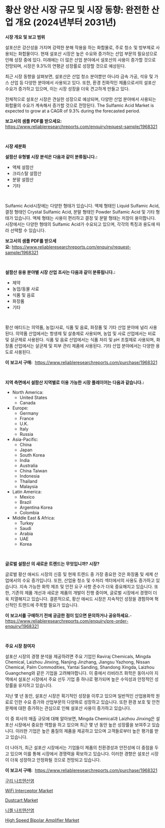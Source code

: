 <p><h1>황산 양산 시장 규모 및 시장 동향: 완전한 산업 개요 (2024년부터 2031년)</h1></p><p><strong>시장 개요 및 보고 범위</strong></p>
<p><p>설포산은 강산성을 가지며 강력한 분해 작용을 하는 화합물로, 주로 청소 및 방부제로 사용되는 화합물이다. 현재 설포산 시장은 높은 수요와 증가하는 산업 부문의 필요성으로 인해 성장 중에 있다. 미래에는 더 많은 산업 분야에서 설포산의 사용이 증가할 것으로 전망되며, 시장은 9.3%의 연평균 성장률로 성장할 것으로 예상된다.</p><p>최근 시장 동향을 살펴보면, 설포산은 산업 청소 분야뿐만 아니라 금속 가공, 석유 및 가스 산업 등 다양한 분야에서 사용되고 있다. 또한, 환경 친화적인 제품으로서의 설포산 수요가 증가하고 있으며, 이는 시장 성장을 더욱 견고하게 만들고 있다.</p><p>전체적으로 설포산 시장은 견실한 성장으로 예상되며, 다양한 산업 분야에서 사용되는 화합물의 수요가 계속해서 증가할 것으로 전망된다. The Sulfamic Acid Market is expected to grow at a CAGR of 9.3% during the forecasted period.</p></p>
<p><strong>보고서의 샘플 PDF를 받으세요:</strong> <a href="https://www.reliableresearchreports.com/enquiry/request-sample/1968321">https://www.reliableresearchreports.com/enquiry/request-sample/1968321</a></p>
<p>&nbsp;</p>
<p><strong>시장 세분화</strong></p>
<p><strong>설팜산 유형별 시장 분석은 다음과 같이 분류됩니다.:</strong></p>
<p><ul><li>액체 설팜산</li><li>크리스탈 설팜산</li><li>분말 설팜산</li><li>기타</li></ul></p>
<p>&nbsp;</p>
<p><p>Sulfamic Acid시장에는 다양한 형태가 있습니다. 액체 형태인 Liquid Sulfamic Acid, 결정 형태인 Crystal Sulfamic Acid, 분말 형태인 Powder Sulfamic Acid 및 기타 형태가 있습니다. 액체 형태는 사용이 편리하고 결정 및 분말 형태는 저장이 용이합니다. 시장에서는 다양한 형태의 Sulfamic Acid가 수요되고 있으며, 각각의 특징과 용도에 따라 선택할 수 있습니다.</p></p>
<p><strong>보고서의 샘플 PDF를 받으세요:</strong>&nbsp;<a href="https://www.reliableresearchreports.com/enquiry/request-sample/1968321">https://www.reliableresearchreports.com/enquiry/request-sample/1968321</a></p>
<p>&nbsp;</p>
<p><strong> 설팜산 응용 분야별 시장 산업 조사는 다음과 같이 분류됩니다.:</strong></p>
<p><ul><li>제약</li><li>농업/동물 사료</li><li>식품 및 음료</li><li>화장품</li><li>기타</li></ul></p>
<p>&nbsp;</p>
<p><p>황산 애티드는 의약품, 농업/사료, 식품 및 음료, 화장품 및 기타 산업 분야에 널리 사용된다. 의약품 산업에서는 항생제 및 살충제로 사용되며, 농업 및 사료 산업에서는 비료 및 살균제로 사용된다. 식품 및 음료 산업에서는 식품 처리 및 pH 조절제로 사용되며, 화장품 산업에서는 살균제 및 피부 관리 제품에 사용된다. 기타 산업 분야에서는 다양한 용도로 사용된다.</p></p>
<p><strong>이 보고서 구매:</strong>&nbsp; <a href="https://www.reliableresearchreports.com/purchase/1968321">https://www.reliableresearchreports.com/purchase/1968321</a></p>
<p>&nbsp;</p>
<p><strong>지역 측면에서 설팜산 지역별로 이용 가능한 시장 플레이어는 다음과 같습니다.:</strong></p>
<p><ul>
    <li>
        North America:
        <ul>
            <li>United States</li>
            <li>Canada</li>
        </ul>
    </li>
    <li>
        Europe:
        <ul>
            <li>Germany</li>
            <li>France</li>
            <li>U.K.</li>
            <li>Italy</li>
            <li>Russia</li>
        </ul>
    </li>
    <li>
        Asia-Pacific:
        <ul>
            <li>China</li>
            <li>Japan</li>
            <li>South Korea</li>
            <li>India</li>
            <li>Australia</li>
            <li>China Taiwan</li>
            <li>Indonesia</li>
            <li>Thailand</li>
            <li>Malaysia</li>
        </ul>
    </li>
    <li>
        Latin America:
        <ul>
            <li>Mexico</li>
            <li>Brazil</li>
            <li>Argentina Korea</li>
            <li>Colombia</li>
        </ul>
    </li>
    <li>
        Middle East & Africa:
        <ul>
            <li>Turkey</li>
            <li>Saudi</li>
            <li>Arabia</li>
            <li>UAE</li>
            <li>Korea</li>
        </ul>
    </li>
    </ul></p>
<p>&nbsp;</p>
<p><strong>글로벌 설팜산 의 새로운 트렌드는 무엇입니까? 시장?</strong></p>
<p><p>글로벌 황산 애씨드 시장의 신흥 및 현재 트렌드 중 가장 중요한 것은 화장품 및 세제 산업에서의 수요 증가입니다. 또한, 산업용 청소 및 수처리 섹터에서의 사용도 증가하고 있습니다. 지속 가능한 화학 제조 및 안전 요구 사항 준수가 더욱 중요해지고 있습니다. 또한, 기존의 제품 개선과 새로운 제품의 개발이 진행 중이며, 글로벌 시장에서 경쟁이 더욱 치열해지고 있습니다. 결론적으로, 황산 애씨드 시장은 지속적인 성장을 경험하며 혁신적인 트렌드에 주목할 필요가 있습니다.</p></p>
<p><strong>이 보고서를 구매하기 전에 궁금한 점이 있으면 문의하거나 공유하세요.</strong>- <a href="https://www.reliableresearchreports.com/enquiry/pre-order-enquiry/1968321">https://www.reliableresearchreports.com/enquiry/pre-order-enquiry/1968321</a></p>
<p>&nbsp;</p>
<p><strong>주요 시장 참여자</strong></p>
<p><p>설포산 시장의 경쟁 분석을 제공하려면 주요 기업인 Raviraj Chemicals, Mingda Chemical, Laizhou Jinxing, Nanjing Jinzhang, Jiangsu Yazhong, Nissan Chemical, Palm Commodities, Yantai Sanding, Shandong Xingda, Laizhou Guangcheng와 같은 기업을 고려해야합니다. 이 중에서 라비라즈 화학은 동아시아 지역에서 설포산 시장에서 주요 선두 기업 중 하나로 평가되며 높은 수익성과 안정적인 성장률을 유지하고 있습니다. </p><p>지난 몇 년 동안, 설포산 시장은 획기적인 성장을 이루고 있으며 일반적인 산업용화학 원료로 인한 수요 증가와 산업부문의 다양화로 성장하고 있습니다. 또한 환경 보호 및 안전 문제에 대한 증가하는 관심으로 인해 설포산 사용이 증가하고 있습니다. </p><p>이 중 회사의 매출 규모에 대해 알아보면, Mingda Chemical과 Laizhou Jinxing은 설포산 시장에서 중요한 역할을 하고 있으며 최근 몇 년 동안 높은 성장률을 보여주고 있습니다. 이러한 기업은 높은 품질의 제품을 제공하고 있으며 고객들로부터 높은 평가를 받고 있습니다. </p><p>더 나아가, 최근 설포산 시장에서는 기업들이 제품의 친환경성과 안전성에 더 중점을 두고 있으며 이를 통해 시장에서 경쟁력을 확보하고 있습니다. 이러한 경향은 설포산 시장이 더욱 성장하고 안정화될 것으로 전망되고 있습니다.</p></p>
<p><strong>이 보고서 구매:</strong>&nbsp;&nbsp;<a href="https://www.reliableresearchreports.com/purchase/1968321">https://www.reliableresearchreports.com/purchase/1968321</a></p>
<p><p><a href="https://github.com/vsckjg50460/Market-Research-Report-List-1/blob/main/789978211356.md">구리 나프텐산염</a></p><p><a href="https://github.com/joannagoyvaerts/Market-Research-Report-List-2/blob/main/wifi-interceptor-market.md">WiFi Interceptor Market</a></p><p><a href="https://issuu.com/reportprime-2/docs/dustcart-market-size-2030.pptx">Dustcart Market</a></p><p><a href="https://github.com/akzkkws047661437/Market-Research-Report-List-1/blob/main/738534811355.md">니켈 나프텐산염</a></p><p><a href="https://github.com/abdelrhmankishk22/Market-Research-Report-List-3/blob/main/high-speed-bipolar-amplifier-market.md">High Speed Bipolar Amplifier Market</a></p></p>
